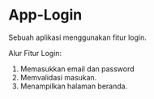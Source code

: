 # App-Login
Sebuah aplikasi menggunakan fitur login. 

Alur Fitur Login:
1. Memasukkan email dan password
2. Memvalidasi masukan.
3. Menampilkan halaman beranda.
